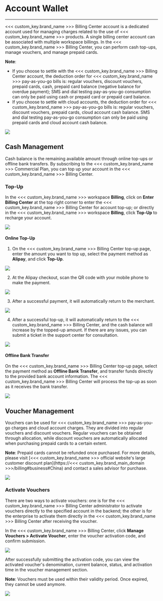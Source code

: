 # Account Wallet
---

<<< custom_key.brand_name >>> Billing Center account is a dedicated account used for managing charges related to the use of <<< custom_key.brand_name >>> products. A single billing center account can be associated with multiple workspace billings. In the <<< custom_key.brand_name >>> Billing Center, you can perform cash top-ups, manage vouchers, and manage prepaid cards.

**Note**:

- If you choose to settle with the <<< custom_key.brand_name >>> Billing Center account, the deduction order for <<< custom_key.brand_name >>> pay-as-you-go bills is: regular vouchers, discount vouchers, prepaid cards, cash, prepaid card balance (negative balance for overdue payment); SMS and dial testing pay-as-you-go consumption can only be paid using cash or prepaid card or prepaid card balance.
- If you choose to settle with cloud accounts, the deduction order for <<< custom_key.brand_name >>> pay-as-you-go bills is: regular vouchers, discount vouchers, prepaid cards, cloud account cash balance. SMS and dial testing pay-as-you-go consumption can only be paid using prepaid cards and cloud account cash balance.

![](../img/3.billing_cost_1.png)

## Cash Management

Cash balance is the remaining available amount through online top-ups or offline bank transfers. By subscribing to the <<< custom_key.brand_name >>> Commercial Plan, you can top up your account in the <<< custom_key.brand_name >>> Billing Center.

### Top-Up

In the <<< custom_key.brand_name >>> workspace **Billing**, click on **Enter Billing Center** at the top right corner to enter the <<< custom_key.brand_name >>> Billing Center for account top-up; or directly in the <<< custom_key.brand_name >>> workspace **Billing**, click **Top-Up** to recharge your account.

![](../img/12.billing_1.png)

#### Online Top-Up

1. On the <<< custom_key.brand_name >>> Billing Center top-up page, enter the amount you want to top up, select the payment method as **Alipay**, and click **Top-Up**.

![](../img/10.account_type_1.png)

2. At the Alipay checkout, scan the QR code with your mobile phone to make the payment.

![](../img/10.account_type_4.png)

3. After a successful payment, it will automatically return to the merchant.

![](../img/10.account_type_5.png)

4. After a successful top-up, it will automatically return to the <<< custom_key.brand_name >>> Billing Center, and the cash balance will increase by the topped-up amount. If there are any issues, you can submit a ticket in the support center for consultation.

![](../img/1.account_2.png)

#### Offline Bank Transfer

On the <<< custom_key.brand_name >>> Billing Center top-up page, select the payment method as **Offline Bank Transfer**, and transfer funds directly to the provided bank account information. The <<< custom_key.brand_name >>> Billing Center will process the top-up as soon as it receives the bank transfer.

![](../img/10.account_type_2.png)

## Voucher Management

Vouchers can be used for <<< custom_key.brand_name >>> pay-as-you-go charges and cloud account charges. They are divided into regular vouchers and discount vouchers. Regular vouchers can be obtained through allocation, while discount vouchers are automatically allocated when purchasing prepaid cards to a certain extent.

**Note**: Prepaid cards cannot be refunded once purchased. For more details, please visit [<<< custom_key.brand_name >>> official website's large customer discount plan](https://<<< custom_key.brand_main_domain >>>/billing#business#China) and contact a sales advisor for purchase.

![](../img/pre-paid.png)

<!--
| Purchase Prepaid Card (RMB) | Discount Voucher Given (RMB) |
| --- | --- |
| 10000 | 1000 |
| 30000 | 5000 |
| 100000 | 20000 |
-->

### Activate Vouchers

There are two ways to activate vouchers: one is for the <<< custom_key.brand_name >>> Billing Center administrator to activate vouchers directly to the specified account in the backend; the other is for the enterprise to activate them directly in the <<< custom_key.brand_name >>> Billing Center after receiving the voucher.

In the <<< custom_key.brand_name >>> Billing Center, click **Manage Vouchers > Activate Voucher**, enter the voucher activation code, and confirm submission.

![](../img/10.account_type_3.1.png)

After successfully submitting the activation code, you can view the activated voucher's denomination, current balance, status, and activation time in the voucher management section.

**Note**: Vouchers must be used within their validity period. Once expired, they cannot be used anymore.

![](../img/16.account_2.png)

<!--
## Prepaid Card Management

<<< custom_key.brand_name >>> prepaid cards can be purchased using the account cash balance or distributed by partners, applicable to all <<< custom_key.brand_name >>> consumption models, including pay-as-you-go and cloud account charges.

**Note**: If the account cash balance is insufficient, it will continue to deduct from the prepaid card balance (negative balance for overdue payment). Recharging cash to buy prepaid cards will prioritize offsetting the overdue balance.

### Purchase Prepaid Cards

Log in to the <<< custom_key.brand_name >>> [Billing Center](https://<<< custom_key.boss_domain >>>), click **Manage Prepaid Cards**, and you will enter the prepaid card management and purchase page.

![](../img/10.price_3.png)

Click **Purchase Prepaid Card** to buy prepaid cards via cash payment. <<< custom_key.brand_name >>> offers prepaid cards with denominations that are multiples of 100 RMB, with the minimum denomination being 100 RMB. Prepaid cards are non-refundable once purchased.

![](../img/10.price_4.png)

After purchasing a prepaid card, you can view your available prepaid card information on the prepaid card page, including: prepaid card number, denomination, balance, status, validity period, purchase time, and expiration time.

![](../img/10.price_5.png)

### Prepaid Card Rules

- Prepaid cards are bound to the purchasing account and can only be used for the purchasing account's consumption orders, not across accounts and not transferable.
- Use the prepaid card amount within its validity period. Expired prepaid cards become void.
- Prepaid cards support pay-as-you-go billing.
- If the user has usable prepaid cards, they can choose whether to use the prepaid card at the checkout of prepaid orders; pay-as-you-go bills will automatically deduct prepaid cards in the following order: first regular vouchers, then discount vouchers, followed by prepaid cards, and finally cash balance.
- Products purchased with prepaid cards are non-refundable.
- Any remaining balance after deducting the required payment amount from the prepaid card will remain in the prepaid card. Within the validity period, the remaining balance can be used for future orders.
- Prepaid cards cannot be redeemed for cash.
- After purchasing and paying for prepaid cards, invoices can be issued based on the actual payment amount.
- For <<< custom_key.brand_name >>> services purchased with prepaid cards, no invoice will be issued for the prepaid card payment portion.

-->